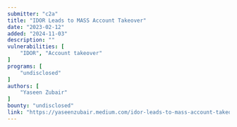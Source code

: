 ```yaml
---
submitter: "c2a"
title: "IDOR Leads to MASS Account Takeover"
date: "2023-02-12"
added: "2024-11-03"
description: ""
vulnerabilities: [
    "IDOR", "Account takeover"
]
programs: [
    "undisclosed"
]
authors: [
    "Yaseen Zubair"
]
bounty: "undisclosed"
link: "https://yaseenzubair.medium.com/idor-leads-to-mass-account-takeover-7548a03f5672"
---
```




